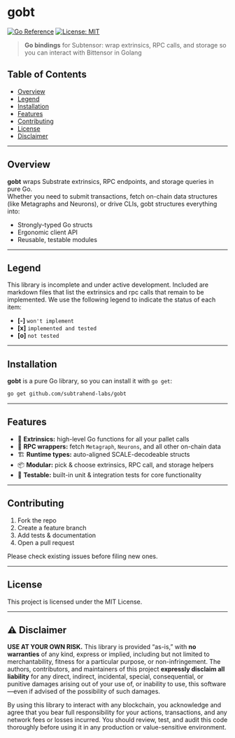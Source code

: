 # gobt

[![Go Reference](https://pkg.go.dev/badge/github.com/subtrahend-labs/gobt.svg)](https://pkg.go.dev/github.com/subtrahend-labs/gobt) [![License: MIT](https://img.shields.io/badge/License-MIT-blue.svg)](./LICENSE)

> **Go bindings** for Subtensor: wrap extrinsics, RPC calls, and storage so you can interact with Bittensor in Golang

## Table of Contents

- [Overview](#overview)  
- [Legend](#legend)  
- [Installation](#installation)  
- [Features](#features)
- [Contributing](#contributing)  
- [License](#license)  
- [Disclaimer](#disclaimer)

---

## Overview

**gobt** wraps Substrate extrinsics, RPC endpoints, and storage queries in pure Go.  
Whether you need to submit transactions, fetch on-chain data structures (like Metagraphs and Neurons), or drive CLIs, gobt structures everything into:

- Strongly-typed Go structs  
- Ergonomic client API  
- Reusable, testable modules  

---

## Legend

This library is incomplete and under active development. Included are 
markdown files that list the extrinsics and rpc calls that remain to be 
implemented.  We use the following legend to indicate the status of each item: 

- **[-]** `won't implement`  
- **[x]** `implemented and tested`  
- **[o]** `not tested`

---

## Installation

**gobt** is a pure Go library, so you can install it with `go get`:

```bash
go get github.com/subtrahend-labs/gobt
```

---

## Features

- 🚀 **Extrinsics:** high-level Go functions for all your pallet calls  
- 🔗 **RPC wrappers:** fetch `Metagraph`, `Neurons`, and all other on-chain data
- 🏗️ **Runtime types:** auto-aligned SCALE-decodeable structs  
- 📦 **Modular:** pick & choose extrinsics, RPC call, and storage helpers  
- 🧪 **Testable:** built-in unit & integration tests for core functionality  

--- 

## Contributing

1. Fork the repo
2. Create a feature branch
3. Add tests & documentation
4. Open a pull request

Please check existing issues before filing new ones.

---

## License 

This project is licensed under the MIT License. 

--- 

<a name="disclaimer"></a>
## ⚠️ Disclaimer 

**USE AT YOUR OWN RISK.** This library is provided “as-is,” with **no warranties** of any kind, express or implied, including but not limited to merchantability, fitness for a particular purpose, or non-infringement. The authors, contributors, and maintainers of this project **expressly disclaim all liability** for any direct, indirect, incidental, special, consequential, or punitive damages arising out of your use of, or inability to use, this software—even if advised of the possibility of such damages.  

By using this library to interact with any blockchain, you acknowledge and agree that you bear full responsibility for your actions, transactions, and any network fees or losses incurred. You should review, test, and audit this code thoroughly before using it in any production or value-sensitive environment.


